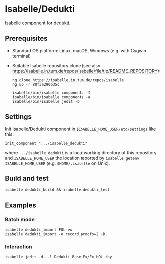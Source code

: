 # Isabelle/Dedukti

Isabelle component for dedukti.


## Prerequisites

  * Standard OS platform: Linux, macOS, Windows (e.g. with Cygwin terminal)

  * Suitable Isabelle repository clone (see also https://isabelle.in.tum.de/repos/isabelle/file/tip/README_REPOSITORY):

        hg clone https://isabelle.in.tum.de/repos/isabelle
        hg up -r 80f3a290b35c

        isabelle/bin/isabelle components -I
        isabelle/bin/isabelle components -a
        isabelle/bin/isabelle jedit -b


## Settings

Init Isabelle/Dedukti component in `$ISABELLE_HOME_USER/etc/settings` like this:
```
init_component ".../isabelle_dedukti"
```

where `.../isabelle_dedukti` is a local working directory of this repository and `ISABELLE_HOME_USER` the location reported by `isabelle getenv ISABELLE_HOME_USER` (e.g. `$HOME/.isabelle` on Unix).


## Build and test

```
isabelle dedukti_build && isabelle dedukti_test
```


## Examples

### Batch mode
```
isabelle dedukti_import FOL-ex
isabelle dedukti_import -o record_proofs=2 -D.
```


### Interaction

```
isabelle jedit -d. -l Dedukti_Base Ex/Ex_HOL.thy
```
